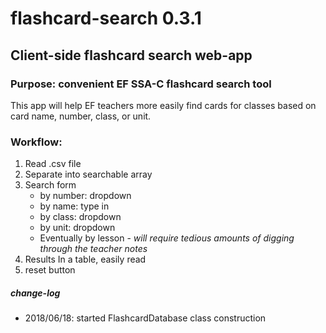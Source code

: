 # flashcard-search 0.3.1
## Client-side flashcard search web-app
### Purpose: convenient EF SSA-C flashcard search tool

This app will help EF teachers more easily find cards for classes based on card name, number, class, or unit.

### Workflow:
1. Read .csv file
2. Separate into searchable array
3. Search form
    * by number: dropdown
    * by name: type in
    * by class: dropdown
    * by unit: dropdown
    * Eventually by lesson - _will require tedious amounts of digging through the teacher notes_
4. Results In a table, easily read
5. reset button

##### change-log
- 2018/06/18: started FlashcardDatabase class construction